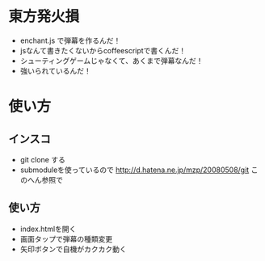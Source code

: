 東方発火損
==========

* enchant.js で弾幕を作るんだ！
* jsなんて書きたくないからcoffeescriptで書くんだ！
* シューティングゲームじゃなくて、あくまで弾幕なんだ！
* 強いられているんだ！

使い方
======

インスコ
--------

* git clone する
* submoduleを使っているので http://d.hatena.ne.jp/mzp/20080508/git このへん参照で


使い方
-----

* index.htmlを開く
* 画面タップで弾幕の種類変更
* 矢印ボタンで自機がカクカク動く
